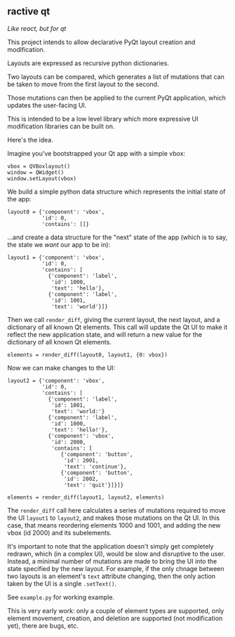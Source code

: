 ## ractive qt

_Like react, but for qt_

This project intends to allow declarative PyQt layout creation and modification.

Layouts are expressed as recursive python dictionaries.

Two layouts can be compared, which generates a list of mutations that can be taken to move from the first layout to the second.

Those mutations can then be applied to the current PyQt application, which updates the user-facing UI.

This is intended to be a low level library which more expressive UI modification libraries can be built on.

Here's the idea.

Imagine you've bootstrapped your Qt app with a simple vbox:

    vbox = QVBoxlayout()
    window = QWidget()
    window.setLayout(vbox)

We build a simple python data structure which represents the initial state of the app:

    layout0 = {'component': 'vbox',
               'id': 0,
               'contains': []}

...and create a data structure for the "next" state of the app (which is to say, the state we _want_ our app to be in):

    layout1 = {'component': 'vbox',
               'id': 0,
               'contains': [
                 {'component': 'label',
                  'id': 1000,
                  'text': 'hello'},
                 {'component': 'label',
                  'id': 1001,
                  'text': 'world'}]}

Then we call `render_diff`, giving the current layout, the next layout, and a dictionary of all known Qt elements. This call will update the Qt UI to make it reflect the new application state, and will return a new value for the dictionary of all known Qt elements.

    elements = render_diff(layout0, layout1, {0: vbox})

Now we can make changes to the UI:

    layout2 = {'component': 'vbox',
               'id': 0,
               'contains': [
                 {'component': 'label',
                  'id': 1001,
                  'text': 'world:'}
                 {'component': 'label',
                  'id': 1000,
                  'text': 'hello!'},
                 {'component': 'vbox',
                  'id': 2000,
                  'contains': [
                     {'component': 'button',
                      'id': 2001,
                      'text': 'continue'},
                     {'component': 'button',
                      'id': 2002,
                      'text': 'quit'}]}]}

    elements = render_diff(layout1, layout2, elements)

The `render_diff` call here calculates a series of mutations required to move the UI `layout1` to `layout2`, and makes those mutations on the Qt UI. In this case, that means reordering elements 1000 and 1001, and adding the new vbox (id 2000) and its subelements.

It's important to note that the application doesn't simply get completely redrawn, which (in a complex UI), would be slow and disruptive to the user. Instead, a minimal number of mutations are made to bring the UI into the state specified by the new layout. For example, if the only chnage between two layouts is an element's `text` attribute changing, then the only action taken by the UI is a single `.setText()`.

See `example.py` for working example.

This is very early work: only a couple of element types are supported, only element movement, creation, and deletion are supported (not modification yet), there are bugs, etc.
